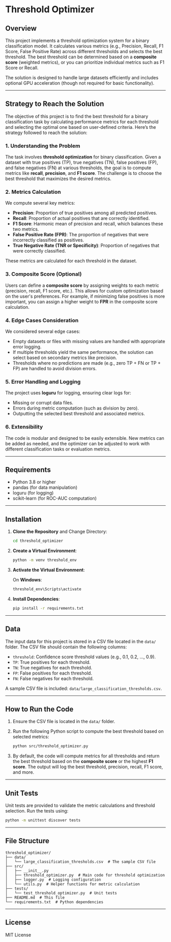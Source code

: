 
# Threshold Optimizer

## Overview

This project implements a threshold optimization system for a binary classification model. It calculates various metrics (e.g., Precision, Recall, F1 Score, False Positive Rate) across different thresholds and selects the best threshold. The best threshold can be determined based on a **composite score** (weighted metrics), or you can prioritize individual metrics such as F1 Score or Recall. 

The solution is designed to handle large datasets efficiently and includes optional GPU acceleration (though not required for basic functionality).

---

## Strategy to Reach the Solution

The objective of this project is to find the best threshold for a binary classification task by calculating performance metrics for each threshold and selecting the optimal one based on user-defined criteria. Here’s the strategy followed to reach the solution:

### 1. **Understanding the Problem**

The task involves **threshold optimization** for binary classification. Given a dataset with true positives (TP), true negatives (TN), false positives (FP), and false negatives (FN) at various thresholds, the goal is to compute metrics like **recall**, **precision**, and **F1 score**. The challenge is to choose the best threshold that maximizes the desired metrics.

### 2. **Metrics Calculation**

We compute several key metrics:
- **Precision**: Proportion of true positives among all predicted positives.
- **Recall**: Proportion of actual positives that are correctly identified.
- **F1 Score**: Harmonic mean of precision and recall, which balances these two metrics.
- **False Positive Rate (FPR)**: The proportion of negatives that were incorrectly classified as positives.
- **True Negative Rate (TNR or Specificity)**: Proportion of negatives that were correctly classified.

These metrics are calculated for each threshold in the dataset.

### 3. **Composite Score (Optional)**

Users can define a **composite score** by assigning weights to each metric (precision, recall, F1 score, etc.). This allows for custom optimization based on the user's preferences. For example, if minimizing false positives is more important, you can assign a higher weight to **FPR** in the composite score calculation.

### 4. **Edge Cases Consideration**

We considered several edge cases:
- Empty datasets or files with missing values are handled with appropriate error logging.
- If multiple thresholds yield the same performance, the solution can select based on secondary metrics like precision.
- Thresholds where no predictions are made (e.g., zero TP + FN or TP + FP) are handled to avoid division errors.

### 5. **Error Handling and Logging**

The project uses **loguru** for logging, ensuring clear logs for:
- Missing or corrupt data files.
- Errors during metric computation (such as division by zero).
- Outputting the selected best threshold and associated metrics.

### 6. **Extensibility**

The code is modular and designed to be easily extensible. New metrics can be added as needed, and the optimizer can be adjusted to work with different classification tasks or evaluation metrics.

---

## Requirements

- Python 3.8 or higher
- pandas (for data manipulation)
- loguru (for logging)
- scikit-learn (for ROC-AUC computation)

---

## Installation

1. **Clone the Repository** and Change Directory:
    ```bash
    cd threshold_optimizer
    ```

2. **Create a Virtual Environment**:
    ```bash
    python -m venv threshold_env
    ```

3. **Activate the Virtual Environment**:

    On **Windows**:
    ```bash
    threshold_env\Scripts\activate
    ```

4. **Install Dependencies**:
    ```bash
    pip install -r requirements.txt
    ```

---

## Data

The input data for this project is stored in a CSV file located in the `data/` folder. The CSV file should contain the following columns:

- `threshold`: Confidence score threshold values (e.g., 0.1, 0.2, ..., 0.9).
- `TP`: True positives for each threshold.
- `TN`: True negatives for each threshold.
- `FP`: False positives for each threshold.
- `FN`: False negatives for each threshold.

A sample CSV file is included: `data/large_classification_thresholds.csv`.

---

## How to Run the Code

1. Ensure the CSV file is located in the `data/` folder.
2. Run the following Python script to compute the best threshold based on selected metrics:

    ```bash
    python src/threshold_optimizer.py
    ```

3. By default, the code will compute metrics for all thresholds and return the best threshold based on the **composite score** or the highest **F1 score**. The output will log the best threshold, precision, recall, F1 score, and more.

---

## Unit Tests

Unit tests are provided to validate the metric calculations and threshold selection. Run the tests using:

```bash
python -m unittest discover tests
```

---

## File Structure

```
threshold_optimizer/
├── data/
│   └── large_classification_thresholds.csv  # The sample CSV file
├── src/
│   ├── __init__.py
│   ├── threshold_optimizer.py  # Main code for threshold optimization
│   ├── logger.py  # Logging configuration
│   └── utils.py  # Helper functions for metric calculation
├── tests/
│   └── test_threshold_optimizer.py  # Unit tests
├── README.md  # This file
└── requirements.txt  # Python dependencies
```

---

## License

MIT License
